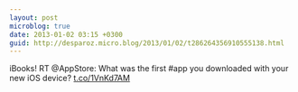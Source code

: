 ```yaml
---
layout: post
microblog: true
date: 2013-01-02 03:15 +0300
guid: http://desparoz.micro.blog/2013/01/02/t286264356910555138.html
---
```

iBooks! RT @AppStore: What was the first #app you downloaded with your new iOS device? [t.co/1VnKd7AM](http://t.co/1VnKd7AM)
